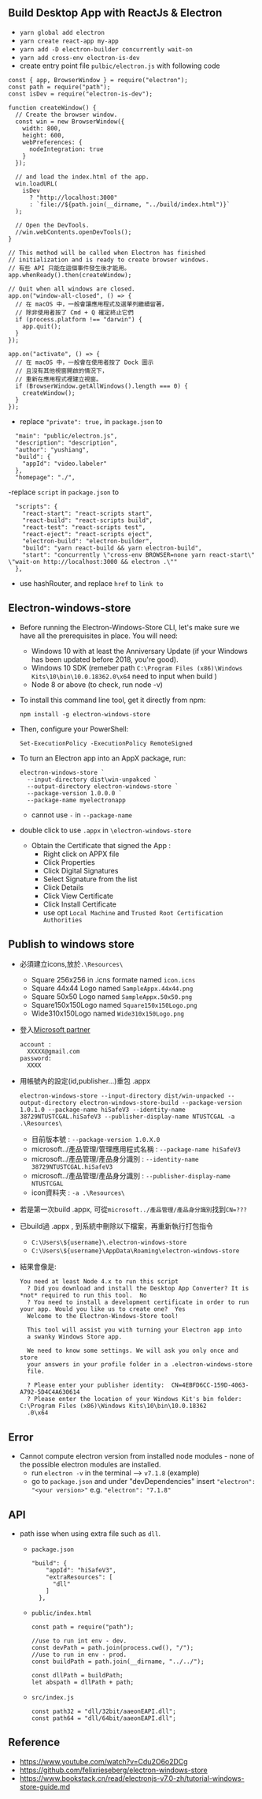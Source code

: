 ## Build Desktop App with ReactJs & Electron

- `yarn global add electron`
- `yarn create react-app my-app`
- `yarn add -D electron-builder concurrently wait-on`
- `yarn add cross-env electron-is-dev`
- create entry point file `pulbic/electron.js` with following code

```
const { app, BrowserWindow } = require("electron");
const path = require("path");
const isDev = require("electron-is-dev");

function createWindow() {
  // Create the browser window.
  const win = new BrowserWindow({
    width: 800,
    height: 600,
    webPreferences: {
      nodeIntegration: true
    }
  });

  // and load the index.html of the app.
  win.loadURL(
    isDev
      ? "http://localhost:3000"
      : `file://${path.join(__dirname, "../build/index.html")}`
  );

  // Open the DevTools.
  //win.webContents.openDevTools();
}

// This method will be called when Electron has finished
// initialization and is ready to create browser windows.
// 有些 API 只能在這個事件發生後才能用。
app.whenReady().then(createWindow);

// Quit when all windows are closed.
app.on("window-all-closed", () => {
  // 在 macOS 中，一般會讓應用程式及選單列繼續留著，
  // 除非使用者按了 Cmd + Q 確定終止它們
  if (process.platform !== "darwin") {
    app.quit();
  }
});

app.on("activate", () => {
  // 在 macOS 中，一般會在使用者按了 Dock 圖示
  // 且沒有其他視窗開啟的情況下，
  // 重新在應用程式裡建立視窗。
  if (BrowserWindow.getAllWindows().length === 0) {
    createWindow();
  }
});
```

- replace `"private": true,` in `package.json` to

```
  "main": "public/electron.js",
  "description": "description",
  "author": "yushiang",
  "build": {
    "appId": "video.labeler"
  },
  "homepage": "./",
```

-replace `script` in `package.json` to

```
  "scripts": {
    "react-start": "react-scripts start",
    "react-build": "react-scripts build",
    "react-test": "react-scripts test",
    "react-eject": "react-scripts eject",
    "electron-build": "electron-builder",
    "build": "yarn react-build && yarn electron-build",
    "start": "concurrently \"cross-env BROWSER=none yarn react-start\" \"wait-on http://localhost:3000 && electron .\""
  },
```
- use hashRouter, and replace `href` to `link to`

## Electron-windows-store

- Before running the Electron-Windows-Store CLI, let's make sure we have all the prerequisites in place. You will need:  
  - Windows 10 with at least the Anniversary Update (if your Windows has been updated before 2018, you're good).
  - Windows 10 SDK (remeber path `C:\Program Files (x86)\Windows Kits\10\bin\10.0.18362.0\x64` need to input when build )
  - Node 8 or above (to check, run node -v)  
- To install this command line tool, get it directly from npm:
  ```
  npm install -g electron-windows-store
  ```
- Then, configure your PowerShell:
  ```
  Set-ExecutionPolicy -ExecutionPolicy RemoteSigned
  ```
- To turn an Electron app into an AppX package, run:

  ```
  electron-windows-store `
    --input-directory dist\win-unpakced `
    --output-directory electron-windows-store `
    --package-version 1.0.0.0 `
    --package-name myelectronapp
  ```

  - cannot use `-` in `--package-name`

- double click to use `.appx` in `\electron-windows-store`
  - Obtain the Certificate that signed the App :
    - Right click on APPX file
    - Click Properties
    - Click Digital Signatures
    - Select Signature from the list
    - Click Details
    - Click View Certificate
    - Click Install Certificate
    - use opt `Local Machine` and `Trusted Root Certification Authorities`
## Publish to windows store
  - 必須建立icons,放於`.\Resources\`
    - Square 256x256 in .icns formate named `icon.icns`
    - Square 44x44 Logo named `SampleAppx.44x44.png`
    - Square 50x50 Logo named `SampleAppx.50x50.png`
    - Square150x150Logo named `Square150x150Logo.png`
    - Wide310x150Logo named `Wide310x150Logo.png` 

  - 登入[Microsoft partner](https://partner.microsoft.com/zh-tw/dashboard/products/9PGKRQ3BJQ98/submissions/1152921505689435130/packages)
    ```
    account :
      XXXXX@gmail.com
    password:
      XXXX
    ```
  - 用帳號內的設定(id,publisher...)重包 .appx
    ```
    electron-windows-store --input-directory dist/win-unpacked --output-directory electron-windows-store-build --package-version 1.0.1.0 --package-name hiSafeV3 --identity-name 38729NTUSTCGAL.hiSafeV3 --publisher-display-name NTUSTCGAL -a .\Resources\
    ```    
    - 目前版本號 : `--package-version 1.0.X.0` 
    - microsoft../產品管理/管理應用程式名稱 : `--package-name hiSafeV3`  
    - microsoft../產品管理/產品身分識別 : `--identity-name 38729NTUSTCGAL.hiSafeV3`
    - microsoft../產品管理/產品身分識別 : `--publisher-display-name NTUSTCGAL` 
    - icon資料夾 : `-a .\Resources\` 
   
  - 若是第一次build .appx, 可從`microsoft../產品管理/產品身分識別`找到`CN=???`
  - 已build過 .appx , 到系統中刪除以下檔案，再重新執行打包指令
    - `C:\Users\${username}\.electron-windows-store`   
    - `C:\Users\${username}\AppData\Roaming\electron-windows-store`
  - 結果會像是: 
    ```
    You need at least Node 4.x to run this script
      ? Did you download and install the Desktop App Converter? It is *not* required to run this tool.  No
      ? You need to install a development certificate in order to run your app. Would you like us to create one?  Yes
      Welcome to the Electron-Windows-Store tool!

      This tool will assist you with turning your Electron app into
      a swanky Windows Store app.

      We need to know some settings. We will ask you only once and store
      your answers in your profile folder in a .electron-windows-store
      file.

      ? Please enter your publisher identity:  CN=4EBFD6CC-159D-4063-A792-5D4C4A630614
      ? Please enter the location of your Windows Kit's bin folder:  C:\Program Files (x86)\Windows Kits\10\bin\10.0.18362
      .0\x64    
    ```
## Error

- Cannot compute electron version from installed node modules - none of the possible electron modules are installed.
  - run `electron -v` in the terminal --> `v7.1.8` (example)
  - go to `package.json` and under "devDependencies" insert `"electron": "<your version>"` e.g. `"electron": "7.1.8"`

## API

- path isse when using extra file such as `dll`.

  - `package.json`

    ```
    "build": {
        "appId": "hiSafeV3",
        "extraResources": [
          "dll"
        ]
      },
    ```

  - `public/index.html`

    ```
    const path = require("path");

    //use to run int env - dev.
    const devPath = path.join(process.cwd(), "/");
    //use to run in env - prod.
    const buildPath = path.join(__dirname, "../../");

    const dllPath = buildPath;
    let abspath = dllPath + path;
    ```

  - `src/index.js`

    ```
    const path32 = "dll/32bit/aaeonEAPI.dll";
    const path64 = "dll/64bit/aaeonEAPI.dll";
    ```

## Reference

- https://www.youtube.com/watch?v=Cdu2O6o2DCg
- https://github.com/felixrieseberg/electron-windows-store
- https://www.bookstack.cn/read/electronjs-v7.0-zh/tutorial-windows-store-guide.md
